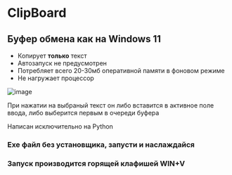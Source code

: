 # ClipBoard

## Буфер обмена как на Windows 11
- Копирует <b>только</b> текст
- Автозапуск не предусмотрен
- Потребляет всего 20-30мб оперативной памяти в фоновом режиме
- Не нагружает процессор

![image](https://github.com/DkFighT/ClipBoard/assets/116903571/69e68f2a-9a3b-448f-b07d-6f2d69e56f43)

При нажатии на выбраный текст он либо вставится в активное поле ввода, либо выберится первым в очереди буфера

Написан исключительно на Python

### Exe файл без установщика, запусти и наслаждайся
### Запуск производится горящей клафишей <b>WIN+V</b>
